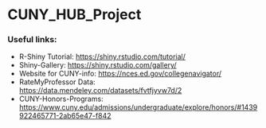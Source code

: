 # CUNY_HUB_Project

### Useful links:
 - R-Shiny Tutorial: https://shiny.rstudio.com/tutorial/
 - Shiny-Gallery: https://shiny.rstudio.com/gallery/
 - Website for CUNY-info: https://nces.ed.gov/collegenavigator/
 - RateMyProfessor Data: https://data.mendeley.com/datasets/fvtfjyvw7d/2
 - CUNY-Honors-Programs: https://www.cuny.edu/admissions/undergraduate/explore/honors/#1439922465771-2ab65e47-f842
 
 
